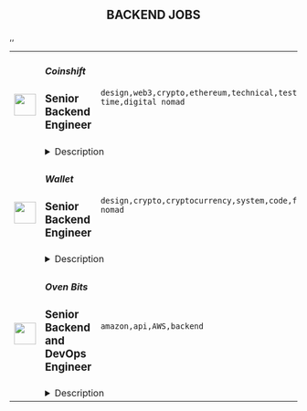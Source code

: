 <div align="center"><h2>BACKEND JOBS</h2></div><table><tr>
                <td width="100" height="100" rowspan="2">
                    <img src="https://remoteok.com/assets/img/jobs/edfc5443f2a254516d67fff3aec7e3271675840599.peg" width="38px" height="auto">
                </td>
                <td width="300">
                    <h5>Coinshift</h5>
                    <h3>Senior Backend Engineer</h3>
                </td>
                <td width="300">
                    <code>design,web3,crypto,ethereum,technical,testing,code,management,lead,senior,engineer,backend,full-time,digital nomad</code>
                </td>
                <td width="200">
                <text>5 days ago</text>
                </td>
                <td width="100" rowspan="2">
                <a href="https://remoteOK.com/remote-jobs/remote-senior-backend-engineer-coinshift-191213" align="right" target="_blank">Apply</a>
                </td>
            </tr>
            <tr>
                <td colspan="3">
                <details><summary>Description</summary>
                <div><b style="font-size:24px;">About Coinshift</b></div><div><br></div><div>Coinshift is a leading non-custodial treasury management platform built on top of Gnosis safe. We provide a smart and sophisticated user experience application to manage treasury ops in an efficient manner.</div><div>Our mission is to build the most sophisticated multi-chain crypto treasury management platform for DAOs & companies.</div><div><br></div><div>Since launching the MVP in June 2021, weâve seen crazy traction from having nearly $150M+ in processed payments to having a billion dollars in assets under management. We now serve thousands of users across three continents and over 10 different countries. And weâre just getting started.</div><div><br></div><div>The development of Coinshift v2 is underway and we are currently looking for a full-time backend engineer with strong skills in backend and web3 technologies.</div><div><br></div><div><b>What will you achieve:</b></div><div><br></div><div>-You'll work with the core team to build new product features from start to finish: through conception, research, implementation, and maintenance.</div><div>-You'll participate in backend architecture decisions and guide team members in technical knowledge with best practices.</div><div>-You'll implement state of the art multi-chain web3 user experiences and actively learn about the latest developments in web3.</div><div><br></div><div><b>What skills do you bring:</b></div><div><br></div><div>
<b>-Experienced leader:</b> You have worked at product based companies for more than 6 years including more than 2 years in web3 organisations, have participated in architecture design and deployment pipeline. You have worked with backend teams where you lead the team to achieve fast iterations and high code quality.</div><div>
<b>-Familiarity with backend technologies:</b> You're well versed with AWS technologies, Javascript, <a href="http://Node.js" class="postings-link" rel="noopener noreferrer nofollow">Node.js</a>, MySQL.</div><div>
<b>-Familiarity with web3 technologies:</b> You're well versed with web3js/ethersjs and understand ethereum blockchain and itâs tool stack, such as Metamask</div><div>
<b>-Thoughtful problem-solving:</b> You have the ability to break down a problem until you get a clear and accurate understanding of the context.</div><div>
<b>-Navigating ambiguity in design:</b> You can translate high level designs into production-ready systems. Given clear requirements, you are comfortable making judgments and tradeoffs in the user experience on your own.</div><div>
<b>-Put users first:</b> You think critically about the implications of what you're building, and how it impacts real people's lives.</div><div>
<b>-Empathetic communication:</b> You communicate ideas clearly in plain english. In disagreements, you listen to other perspectives and compromise when needed.</div><div>
<b>-Team player:</b> You enjoy collaborating cross-functionally to accomplish shared goals, and you care about learning, growing, and helping others to do the same.</div><div><br></div><div><b>Nice to Haves:</b></div><div><br></div><div>-You're proficient with technologies that are part of our stack, including Express, Datadog.</div><div>-You participate in open source projects and web3 hackathons, or write about web3 technology.</div><div>-You have experience in backend integration testing and in debugging performance issues.</div><div><b style="font-size:24px;">Perks & Benefits </b></div><div><br></div><div>ð» <b>Equipment Stipend</b>
</div><div>Unleash your productivity and creativity with our unbeatable remote office setup package - a generous equipment stipend to ensure you have everything you need to work comfortably and effectively.</div><div><br></div><div>â <b>Flexible Time Off</b>
</div><div>At Coinshift, we believe in the power of taking time to recharge and rejuvenate. That's why we offer unlimited time off to all team members, with the average being a refreshing 4-6 weeks."</div><div><br></div><div>ð°<b>Get Paid in Real Time, in Crypto</b>
</div><div>Want to be at the forefront of the Web3 revolution? Join our team and get the option to be paid in Crypto - with our partnership with SuperFluid, you'll have access to real-time salary streaming.</div><div><br></div><div>ð<b>Annual Retreats</b>
</div><div>And, once a year, we'll whisk you away to an amazing destination for our annual team retreat, where you'll collaborate, bond, and make unforgettable memories!</div><div><br></div><div><br></div><div><br></div><div>As an organization that celebrates diversity and inclusivity, we welcome candidates from all backgrounds to apply. Even if you don't meet all the qualifications, we still want to hear from you!</div><div><br></div><div>As a member of our team, you'll have the flexibility to choose how you get paid - fiat payments made monthly or, if you're feeling more adventurous, real-time streaming of your salary in Crypto.</div><div><br></div><div>We look forward to your application!</div><br/><br/>Please mention the word **RECEPTIVE** and tag RMzUuODcuMjMzLjExOQ== when applying to show you read the job post completely (#RMzUuODcuMjMzLjExOQ==). This is a beta feature to avoid spam applicants. Companies can search these words to find applicants that read this and see they're human.
                </details>
                </td>
            </tr>,<tr>
                <td width="100" height="100" rowspan="2">
                    <img src="https://remoteok.com/assets/img/jobs/227ffa9443048966dba61ec5ca22bafe1675840569.jpg" width="38px" height="auto">
                </td>
                <td width="300">
                    <h5>Wallet</h5>
                    <h3>Senior Backend Engineer</h3>
                </td>
                <td width="300">
                    <code>design,crypto,cryptocurrency,system,code,fintech,api,senior,recruiting,engineer,backend,digital nomad</code>
                </td>
                <td width="200">
                <text>5 days ago</text>
                </td>
                <td width="100" rowspan="2">
                <a href="https://remoteOK.com/remote-jobs/remote-senior-backend-engineer-wallet-191203" align="right" target="_blank">Apply</a>
                </td>
            </tr>
            <tr>
                <td colspan="3">
                <details><summary>Description</summary>
                <p>Become a part of the promising crypto world with the ambitious FinTech project!</p>

<p>We are glad to see you here â you are probably looking for an exciting position in the forward-looking project, and we are searching for an experienced and proactive Senior Backend Engineer.</p>

<p><strong>Here are five reasons why we are worth getting to know each other:</strong></p>

<ul>
        <li>You will always be surrounded by professionals. We already have more than 60 talented specialists in our team, and by the end of the year we will have 200+. We have a modern approach to work and open communications. We do not copy, but create new solutions. We value unconventional ideas, entrepreneurial mindset and proactiveness.</li>
        <li>We have transparent work results. We build processes according to modern CI/CD practices and use flexible development methodologies, so you can see the results of your work every day.</li>
        <li>You can work remotely wherever you want: at home, in the office, in the country house, in the villa by the sea. At the same time, we offer various types of employment and flexible work schedule.</li>
</ul>

<p><strong>Main responsibilities:</strong></p>

<ul>
        <li>Work with product managers and data analysts and analyze business requirements for the solution</li>
        <li>Direct participation in the architecture design of highly scalable, high-loaded components for the cryptocurrency technology ecosystem</li>
        <li>Direct participation in the selection of the technology stack to build the ecosystem</li>
        <li>Implementation of complex ecosystem components - writing code using modern technologies</li>
        <li>Assisting other engineers in their professional development</li>
        <li>Participating in recruiting future colleagues and representing the company at various conferences and public events</li>
</ul>

<p><strong>We expect you to have:</strong></p>

<ul>
        <li>5+ years of experience with BackEnd technologies such as Java, Kotlin, Go</li>
        <li>Good knowledge of algorithms and data structures</li>
        <li>Experience with architecture design of high-load scalable solutions</li>
        <li>Understanding of microservice architecture design principles and their implementation</li>
        <li>Good knowledge of different data storage systems (SQL/NoSQL, In-Memory databases)</li>
        <li>Understanding of design principles of different API types</li>
        <li>Understanding of OAuth and other authorization protocols</li>
        <li>Understanding of the principles of application monitoring and stabilization</li>
</ul>

<p><strong>Will be a plus:</strong></p>

<ul>
        <li>Knowledge of blockchain technologies and experience with them</li>
        <li>Good understanding of exchange system architecture design and implementation</li>
        <li>Good understanding of the subject area of cryptocurrency and exchange operations</li>
</ul>

<p><strong>Soft Skills:</strong></p>

<ul>
        <li>Skills in presenting architectural solutions to non-technical audiences</li>
        <li>Experience of cross-functional interaction with other departments and functions (product managers, designers, data analysts)</li>
        <li>Ability to work autonomously with a focus on the company's business goals</li>
        <li>Critical thinking and the ability to balance short-term and long-term goals</li>
        <li>Fluent English</li>
</ul>

<p><strong>What's next?</strong></p>

<p>We'll be happy to provide you with more details and answer your questions in an online interview.</p>

<p>Wallet is an equal opportunity employer.</p><br/><br/>Please mention the word **RIGHTEOUS** and tag RMzUuODcuMjMzLjExOQ== when applying to show you read the job post completely (#RMzUuODcuMjMzLjExOQ==). This is a beta feature to avoid spam applicants. Companies can search these words to find applicants that read this and see they're human.
                </details>
                </td>
            </tr>,<tr>
                <td width="100" height="100" rowspan="2">
                    <img src="https://remotive.com/job/1588589/logo" width="38px" height="auto">
                </td>
                <td width="300">
                    <h5>Oven Bits</h5>
                    <h3>Senior Backend and DevOps Engineer</h3>
                </td>
                <td width="300">
                    <code>amazon,api,AWS,backend</code>
                </td>
                <td width="200">
                <text>1 days ago</text>
                </td>
                <td width="100" rowspan="2">
                <a href="https://remotive.com/remote-jobs/software-dev/senior-backend-and-devops-engineer-1588589" align="right" target="_blank">Apply</a>
                </td>
            </tr>
            <tr>
                <td colspan="3">
                <details><summary>Description</summary>
                <p> </p>
<p><span style="color: #000000;">Make is seeking a full-time Senior Backend and DevOps Engineer to craft large-scale software in the Neobanking space of FinTech. Beyond problem solving and pull requests, it’s important for this person to effectively communicate and have a genuine enthusiasm for software!<br></span></p>
<p><span style="color: #000000;"><br>Our team is passionate about creating world-class software (<a href="https://www.letsmake.com/project/messengerx" rel="nofollow">like this</a>) and we want you to make us even better. If this sounds like it might fit what you’re looking for too, read on, and get in touch.</span></p>
<div class="h3"><span style="color: #000000;"> </span></div>
<div class="h3"><span style="color: #000000;">Manager of One</span></div>
<p><span style="color: #000000;">We rely on everyone at Make to do a lot of self-management and take initiative. People who do this well are ‘managers of one,’ and we strive for everyone to fully embody this principle. That means setting your own direction when one isn't given. Determining what needs to be done, and doing it, without waiting for someone to tell you to. A good way to answer this is be asking which of the following helps you thrive in your work:</span></p>
<p><span style="color: #000000;"> </span></p>
<ul style="">
<ul style="">
<li dir="ltr" style=""><span style="color: #000000;">I thrive when given detailed tasks of what to do, how to do them and when to do them<br></span></li>
<li dir="ltr" style=""><span style="color: #000000;">I thrive when given requirements + priorities...and prefer to self-manage my tasks</span></li>
</ul>
</ul>
<div class="h3"><span style="color: #000000;"> </span></div>
<div class="h3"><span style="color: #000000;">A Passion For Solving Problems</span></div>
<p><span style="color: #000000;">Our clients have real businesses, real customers, real opportunities and real pain points. We quickly learn their product and internal workings. Our customers view us as trusted advisors and thought leaders. This role materially shapes the products, platforms and features that our award-winning team will p<span style="color: #0c0c0c;">roduce. It's important that this role helps bring clarity to ambiguous requirements or product needs...ultimately creating clear technical solutions.<br></span></span></p>
<div class="h3"><span style="color: #000000;"> </span></div>
<div class="h3"><span style="color: #000000;">About Make (<a href="https://www.letsmake.com/" rel="nofollow">letsMake.com</a>)</span></div>
<p><span style="color: #000000;">Make is a highly personable design and engineering agency based in Texas and with team members worldwide. We’re passionate about creating world-class software that people enjoy using. We’re a multi-disciplinary team of engineers, designers and other great folks. Our work has been featured in Techcrunch, Mashable, US Weekly, CBS News, Texas Monthly and The Today Show. We’re proud to have a portfolio of work that viewed by millions of people every week and that’s been featured 25+ times in the Apple App Store and Google Play. At the end of the day, we view this as our life’s work and not more than our work life.</span></p>
<div class="h3"><span style="color: #000000;"> </span></div>
<div class="h3"><span style="color: #000000;">Culture + Remote Work</span></div>
<p><span style="color: #000000;">We’re not only passionate about our craft but also about our culture. We deeply believe that work is purposeful and that culture is one of the most important parts of any team.</span></p>
<div class="h3"><span style="color: #000000;"> </span></div>
<div class="h3"><span style="color: #000000;">Outcomes</span></div>
<ul style="">
<li style=""><span style="color: #000000;">Successfully engineer large-scale systems, infrastructure and codebases</span></li>
<li style=""><span style="color: #000000;">Write thoughtful code that helps real-world needs</span></li>
<li style=""><span style="color: #000000;">Collaborate with a remote team of engineers to ship sizable software</span></li>
</ul>
<p> </p>
<div dir="ltr">
<p dir="ltr"><strong><br></strong><span style="color: #000000;"><strong>Start Window: </strong>March - April 2023<br></span></p>
<p dir="ltr"><span style="color: #000000;"><strong>Employment: </strong>Full-time (contract)</span></p>
<p dir="ltr"><span style="color: #000000;"><strong>Communication Requirements: </strong>Must (1) have good communication skills, (2) fluent in English, (3) and be available for video calls during the workday. <br><strong><br></strong></span></p>
<div class="h4"><strong><span style="color: #000000;">Required Technical Experience</span></strong></div>
<ul style="">
<li style=""><span style="color: #000000;">7+ years minimum experience developing large-scale software</span></li>
<li style=""><span style="color: #000000;">4+ years of cloud DevOps experience (AWS, Terrraform)</span></li>
<li style=""><span style="color: #000000;">3+ years experience with service-oriented and event-based architectures and microservices (Lambda, Fargate, DynamoDb, Aurora, EventBridge, S3, Api Gateway, SQS).</span></li>
<li style=""><span style="color: #000000;">Knowledge about Security and Networking topics in AWS (VPC Security best practices, Monitoring Strategies)</span></li>
<li style=""><span style="color: #000000;">5+ years Node.js</span></li>
<li style=""><span style="color: #000000;">Significant experience integrating third-party services and APIs</span></li>
</ul>
<p><span style="color: #000000;"> </span></p>
<div class="h4"><strong><span style="color: #000000;">Really Nice to Have Technical Experience</span></strong></div>
<ul style="">
<li style=""><span style="color: #000000;">Experience working in FinTech (mobile banking, payments, deposits, transactions, etc)</span></li>
<li style=""><span style="color: #000000;">Experience with Okta, Plaid, Stripe</span></li>
<li style=""><span style="color: #000000;">Amazon Certifications </span></li>
</ul>
<p><span style="color: #000000;"> </span></p>
<div class="h4"><strong><span style="color: #000000;">Nice to Have Technical Experience</span></strong></div>
<ul style="">
<li style=""><span style="color: #000000;">Salesforce experience (Proficiency in programming using Salesforce SFDC, Force.com and their use in the development of CRM solutions)</span></li>
<li style=""><span style="color: #000000;">Experience working with and developing with <a href="https://synapsefi.com/" rel="nofollow">https://synapsefi.com/</a></span></li>
<li style=""><span style="color: #000000;">Experience working with and developing with <a href="https://www.mx.com/" rel="nofollow">Mx.com</a></span></li>
</ul>
<p><span style="color: #000000;"> </span></p>
<div class="h4"><strong><span style="color: #000000;">Competencies</span></strong></div>
<ul style="">
<li style=""><span style="color: #000000;">Loves problem solving</span></li>
<li style=""><span style="color: #000000;">Strong communication skills</span></li>
<li style=""><span style="color: #000000;">Can communicate technical items to non-technical team members</span></li>
<li style=""><span style="color: #000000;">Has a strong work ethic</span></li>
<li style=""><span style="color: #000000;">Enjoys self-managing by looking for what can and should be done</span></li>
<li style=""><span style="color: #000000;">Follows-through on responsibilities</span></li>
<li style=""><span style="color: #000000;">Attention to detail</span></li>
</ul>
</div>
<img src="https://remotive.com/job/track/1588589/blank.gif?source=public_api" alt=""/>
                </details>
                </td>
            </tr></table>